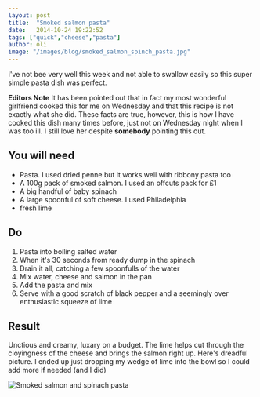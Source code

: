 ```yaml
---
layout: post
title:  "Smoked salmon pasta"
date:   2014-10-24 19:22:52
tags: ["quick","cheese","pasta"]
author: oli
image: "/images/blog/smoked_salmon_spinch_pasta.jpg"
---
```


I've not bee very well this week and not able to swallow easily so this super simple pasta dish was perfect.

**Editors Note**
It has been pointed out that in fact my most wonderful girlfriend cooked this for me on Wednesday and that this recipe is not exactly what she did.  These facts are true, however, this is how I have cooked this dish many times before, just not on Wednesday night when I was too ill.  I still love her despite **somebody** pointing this out.

## You will need

* Pasta.  I used dried penne but it works well with ribbony pasta too
* A 100g pack of smoked salmon.  I used an offcuts pack for £1
* A big handful of baby spinach
* A large spoonful of soft cheese. I used Philadelphia
* fresh lime

## Do

1. Pasta into boiling salted water
2. When it's 30 seconds from ready dump in the spinach
3. Drain it all, catching a few spoonfulls of the water
4. Mix water, cheese and salmon in the pan
5. Add the pasta and mix
6. Serve with a good scratch of black pepper and a seemingly over enthusiastic squeeze of lime

## Result

Unctious and creamy, luxary on a budget.  The lime helps cut through the cloyingness of the cheese and brings the salmon right up.  Here's  dreadful picture.  I ended up just dropping my wedge of lime into the bowl so I could add more if needed (and I did)

![Smoked salmon and spinach pasta](/images/blog/smoked_salmon_spinch_pasta.jpg "Sorry for the potato quality photo")
